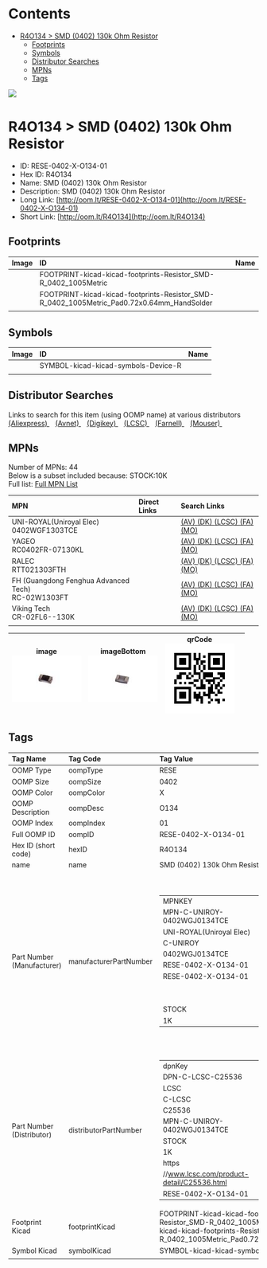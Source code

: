 



Contents
========

* [R4O134 > SMD (0402) 130k Ohm Resistor](#r4o134--smd-0402-130k-ohm-resistor)
	* [Footprints](#footprints)
	* [Symbols](#symbols)
	* [Distributor Searches](#distributor-searches)
	* [MPNs](#mpns)
	* [Tags](#tags)
  
![][im]
# R4O134 > SMD (0402) 130k Ohm Resistor

- ID: RESE-0402-X-O134-01
- Hex ID: R4O134
- Name: SMD (0402) 130k Ohm Resistor
- Description: SMD (0402) 130k Ohm Resistor
- Long Link: [http://oom.lt/RESE-0402-X-O134-01](http://oom.lt/RESE-0402-X-O134-01)
- Short Link: [http://oom.lt/R4O134](http://oom.lt/R4O134)

## Footprints
  

|Image|ID|Name|
| :--- | :--- | :--- |
||FOOTPRINT-kicad-kicad-footprints-Resistor_SMD-R_0402_1005Metric||
||FOOTPRINT-kicad-kicad-footprints-Resistor_SMD-R_0402_1005Metric_Pad0.72x0.64mm_HandSolder||
||||

## Symbols
  

|Image|ID|Name|
| :--- | :--- | :--- |
|![]()|SYMBOL-kicad-kicad-symbols-Device-R||
||||

## Distributor Searches
  
Links to search for this item (using OOMP name) at various distributors  
[(Aliexpress) ](https://www.aliexpress.com/wholesale?SearchText=1117SMD+0402+130k+Ohm+Resistor)&nbsp;&nbsp;&nbsp;[(Avnet) ](https://www.avnet.com/shop/us/search/SMD+0402+130k+Ohm+Resistor)&nbsp;&nbsp;&nbsp;[(Digikey) ](https://www.digikey.co.uk/en/products/result?s=SMD+0402+130k+Ohm+Resistor)&nbsp;&nbsp;&nbsp;[(LCSC) ](https://www.lcsc.com/search?q=SMD+0402+130k+Ohm+Resistor)&nbsp;&nbsp;&nbsp;[(Farnell) ](https://uk.farnell.com/search?st=SMD+0402+130k+Ohm+Resistor)&nbsp;&nbsp;&nbsp;[(Mouser) ](https://www.mouser.com/c/?q=SMD+0402+130k+Ohm+Resistor)&nbsp;&nbsp;&nbsp;
## MPNs
  
Number of MPNs: 44<br>Below is a subset included because: STOCK:10K <br>Full list: [Full MPN List](MPNLIST.md)  

|MPN|Direct Links|Search Links|
| :--- | :--- | :--- |
|UNI-ROYAL(Uniroyal Elec)<br>0402WGF1303TCE||[(AV) ](https://www.avnet.com/shop/us/search/0402WGF1303TCE)[(DK) ](https://www.digikey.co.uk/products/en?keywords=0402WGF1303TCE)[(LCSC) ](https://www.lcsc.com/search?q=0402WGF1303TCE)[(FA) ](https://uk.farnell.com/search?st=0402WGF1303TCE)[(MO) ](https://www.mouser.com/c/?q=0402WGF1303TCE)|
|YAGEO<br>RC0402FR-07130KL||[(AV) ](https://www.avnet.com/shop/us/search/RC0402FR-07130KL)[(DK) ](https://www.digikey.co.uk/products/en?keywords=RC0402FR-07130KL)[(LCSC) ](https://www.lcsc.com/search?q=RC0402FR-07130KL)[(FA) ](https://uk.farnell.com/search?st=RC0402FR-07130KL)[(MO) ](https://www.mouser.com/c/?q=RC0402FR-07130KL)|
|RALEC<br>RTT021303FTH||[(AV) ](https://www.avnet.com/shop/us/search/RTT021303FTH)[(DK) ](https://www.digikey.co.uk/products/en?keywords=RTT021303FTH)[(LCSC) ](https://www.lcsc.com/search?q=RTT021303FTH)[(FA) ](https://uk.farnell.com/search?st=RTT021303FTH)[(MO) ](https://www.mouser.com/c/?q=RTT021303FTH)|
|FH (Guangdong Fenghua Advanced Tech)<br>RC-02W1303FT||[(AV) ](https://www.avnet.com/shop/us/search/RC-02W1303FT)[(DK) ](https://www.digikey.co.uk/products/en?keywords=RC-02W1303FT)[(LCSC) ](https://www.lcsc.com/search?q=RC-02W1303FT)[(FA) ](https://uk.farnell.com/search?st=RC-02W1303FT)[(MO) ](https://www.mouser.com/c/?q=RC-02W1303FT)|
|Viking Tech<br>CR-02FL6--130K||[(AV) ](https://www.avnet.com/shop/us/search/CR-02FL6--130K)[(DK) ](https://www.digikey.co.uk/products/en?keywords=CR-02FL6--130K)[(LCSC) ](https://www.lcsc.com/search?q=CR-02FL6--130K)[(FA) ](https://uk.farnell.com/search?st=CR-02FL6--130K)[(MO) ](https://www.mouser.com/c/?q=CR-02FL6--130K)|
||||
  

|image<br>[![](https://raw.githubusercontent.com/oomlout/oomlout_OOMP_parts_V2/main/RESE/0402/X/O134/01/image_140.jpg)](https://github.com/oomlout/oomlout_OOMP_parts_V2/tree/main/RESE/0402/X/O134/01/image.jpg)|imageBottom<br>[![](https://raw.githubusercontent.com/oomlout/oomlout_OOMP_parts_V2/main/RESE/0402/X/O134/01/image_BOTTOM_140.jpg)](https://github.com/oomlout/oomlout_OOMP_parts_V2/tree/main/RESE/0402/X/O134/01/image_BOTTOM.jpg)|qrCode<br>[![](https://raw.githubusercontent.com/oomlout/oomlout_OOMP_parts_V2/main/RESE/0402/X/O134/01/qrCode_140.png)](https://github.com/oomlout/oomlout_OOMP_parts_V2/tree/main/RESE/0402/X/O134/01/qrCode.png)||
| :---: | :---: | :---: | :---: |

## Tags
  

|Tag Name|Tag Code|Tag Value|
| :--- | :--- | :--- |
|OOMP Type|oompType|RESE|
|OOMP Size|oompSize|0402|
|OOMP Color|oompColor|X|
|OOMP Description|oompDesc|O134|
|OOMP Index|oompIndex|01|
|Full OOMP ID|oompID|RESE-0402-X-O134-01|
|Hex ID (short code)|hexID|R4O134|
|name|name|SMD (0402) 130k Ohm Resistor|
|Part Number (Manufacturer)|manufacturerPartNumber|<table><tr><td>MPNKEY</td></tr><tr><td> MPN-C-UNIROY-0402WGJ0134TCE</td><td> MANUFACTURER</td></tr><tr><td> UNI-ROYAL(Uniroyal Elec)</td><td> MANUCODE</td></tr><tr><td> C-UNIROY</td><td> MPN</td></tr><tr><td> 0402WGJ0134TCE</td><td> OOMPIDPARTIAL</td></tr><tr><td> RESE-0402-X-O134-01</td><td> OOMPID</td></tr><tr><td> RESE-0402-X-O134-01</td><td> LINK</td></tr><tr><td> </td><td> DESCRIPTION</td></tr><tr><td> </td><td> TAGS</td></tr><tr><td> STOCK</td></tr><tr><td>1K</td></tr></table></td><td> <table><tr><td>MPNKEY</td></tr><tr><td> MPN-C-UNIROY-0402WGF1303TCE</td><td> MANUFACTURER</td></tr><tr><td> UNI-ROYAL(Uniroyal Elec)</td><td> MANUCODE</td></tr><tr><td> C-UNIROY</td><td> MPN</td></tr><tr><td> 0402WGF1303TCE</td><td> OOMPIDPARTIAL</td></tr><tr><td> RESE-0402-X-O134-01</td><td> OOMPID</td></tr><tr><td> RESE-0402-X-O134-01</td><td> LINK</td></tr><tr><td> </td><td> DESCRIPTION</td></tr><tr><td> </td><td> TAGS</td></tr><tr><td> STOCK</td></tr><tr><td>10K</td></tr></table></td><td> <table><tr><td>MPNKEY</td></tr><tr><td> MPN-C-YAGEO-RC0402FR-07130KL</td><td> MANUFACTURER</td></tr><tr><td> YAGEO</td><td> MANUCODE</td></tr><tr><td> C-YAGEO</td><td> MPN</td></tr><tr><td> RC0402FR-07130KL</td><td> OOMPIDPARTIAL</td></tr><tr><td> RESE-0402-X-O134-01</td><td> OOMPID</td></tr><tr><td> RESE-0402-X-O134-01</td><td> LINK</td></tr><tr><td> </td><td> DESCRIPTION</td></tr><tr><td> </td><td> TAGS</td></tr><tr><td> STOCK</td></tr><tr><td>10K</td></tr></table></td><td> <table><tr><td>MPNKEY</td></tr><tr><td> MPN-C-LIZELE-CR0402FF1303G</td><td> MANUFACTURER</td></tr><tr><td> LIZ Elec</td><td> MANUCODE</td></tr><tr><td> C-LIZELE</td><td> MPN</td></tr><tr><td> CR0402FF1303G</td><td> OOMPIDPARTIAL</td></tr><tr><td> RESE-0402-X-O134-01</td><td> OOMPID</td></tr><tr><td> RESE-0402-X-O134-01</td><td> LINK</td></tr><tr><td> </td><td> DESCRIPTION</td></tr><tr><td> </td><td> TAGS</td></tr><tr><td> </td></tr></table></td><td> <table><tr><td>MPNKEY</td></tr><tr><td> MPN-C-LIZELE-CR0402JF0134G</td><td> MANUFACTURER</td></tr><tr><td> LIZ Elec</td><td> MANUCODE</td></tr><tr><td> C-LIZELE</td><td> MPN</td></tr><tr><td> CR0402JF0134G</td><td> OOMPIDPARTIAL</td></tr><tr><td> RESE-0402-X-O134-01</td><td> OOMPID</td></tr><tr><td> RESE-0402-X-O134-01</td><td> LINK</td></tr><tr><td> </td><td> DESCRIPTION</td></tr><tr><td> </td><td> TAGS</td></tr><tr><td> </td></tr></table></td><td> <table><tr><td>MPNKEY</td></tr><tr><td> MPN-C-RALEC-RTT021303FTH</td><td> MANUFACTURER</td></tr><tr><td> RALEC</td><td> MANUCODE</td></tr><tr><td> C-RALEC</td><td> MPN</td></tr><tr><td> RTT021303FTH</td><td> OOMPIDPARTIAL</td></tr><tr><td> RESE-0402-X-O134-01</td><td> OOMPID</td></tr><tr><td> RESE-0402-X-O134-01</td><td> LINK</td></tr><tr><td> </td><td> DESCRIPTION</td></tr><tr><td> </td><td> TAGS</td></tr><tr><td> STOCK</td></tr><tr><td>10K</td></tr></table></td><td> <table><tr><td>MPNKEY</td></tr><tr><td> MPN-C-RALEC-RTT02134JTH</td><td> MANUFACTURER</td></tr><tr><td> RALEC</td><td> MANUCODE</td></tr><tr><td> C-RALEC</td><td> MPN</td></tr><tr><td> RTT02134JTH</td><td> OOMPIDPARTIAL</td></tr><tr><td> RESE-0402-X-O134-01</td><td> OOMPID</td></tr><tr><td> RESE-0402-X-O134-01</td><td> LINK</td></tr><tr><td> </td><td> DESCRIPTION</td></tr><tr><td> </td><td> TAGS</td></tr><tr><td> </td></tr></table></td><td> <table><tr><td>MPNKEY</td></tr><tr><td> MPN-C-KOASPE-RK73B1ETTP134J</td><td> MANUFACTURER</td></tr><tr><td> KOA Speer Elec</td><td> MANUCODE</td></tr><tr><td> C-KOASPE</td><td> MPN</td></tr><tr><td> RK73B1ETTP134J</td><td> OOMPIDPARTIAL</td></tr><tr><td> RESE-0402-X-O134-01</td><td> OOMPID</td></tr><tr><td> RESE-0402-X-O134-01</td><td> LINK</td></tr><tr><td> </td><td> DESCRIPTION</td></tr><tr><td> </td><td> TAGS</td></tr><tr><td> </td></tr></table></td><td> <table><tr><td>MPNKEY</td></tr><tr><td> MPN-C-YAGEO-RC0402JR-07130KL</td><td> MANUFACTURER</td></tr><tr><td> YAGEO</td><td> MANUCODE</td></tr><tr><td> C-YAGEO</td><td> MPN</td></tr><tr><td> RC0402JR-07130KL</td><td> OOMPIDPARTIAL</td></tr><tr><td> RESE-0402-X-O134-01</td><td> OOMPID</td></tr><tr><td> RESE-0402-X-O134-01</td><td> LINK</td></tr><tr><td> </td><td> DESCRIPTION</td></tr><tr><td> </td><td> TAGS</td></tr><tr><td> </td></tr></table></td><td> <table><tr><td>MPNKEY</td></tr><tr><td> MPN-C-KOASPE-RK73H1ETTP1303F</td><td> MANUFACTURER</td></tr><tr><td> KOA Speer Elec</td><td> MANUCODE</td></tr><tr><td> C-KOASPE</td><td> MPN</td></tr><tr><td> RK73H1ETTP1303F</td><td> OOMPIDPARTIAL</td></tr><tr><td> RESE-0402-X-O134-01</td><td> OOMPID</td></tr><tr><td> RESE-0402-X-O134-01</td><td> LINK</td></tr><tr><td> </td><td> DESCRIPTION</td></tr><tr><td> </td><td> TAGS</td></tr><tr><td> </td></tr></table></td><td> <table><tr><td>MPNKEY</td></tr><tr><td> MPN-C-WALSIN-WR04X1303FTL</td><td> MANUFACTURER</td></tr><tr><td> Walsin Tech Corp</td><td> MANUCODE</td></tr><tr><td> C-WALSIN</td><td> MPN</td></tr><tr><td> WR04X1303FTL</td><td> OOMPIDPARTIAL</td></tr><tr><td> RESE-0402-X-O134-01</td><td> OOMPID</td></tr><tr><td> RESE-0402-X-O134-01</td><td> LINK</td></tr><tr><td> </td><td> DESCRIPTION</td></tr><tr><td> </td><td> TAGS</td></tr><tr><td> </td></tr></table></td><td> <table><tr><td>MPNKEY</td></tr><tr><td> MPN-C-WALSIN-WR04X134JTL</td><td> MANUFACTURER</td></tr><tr><td> Walsin Tech Corp</td><td> MANUCODE</td></tr><tr><td> C-WALSIN</td><td> MPN</td></tr><tr><td> WR04X134JTL</td><td> OOMPIDPARTIAL</td></tr><tr><td> RESE-0402-X-O134-01</td><td> OOMPID</td></tr><tr><td> RESE-0402-X-O134-01</td><td> LINK</td></tr><tr><td> </td><td> DESCRIPTION</td></tr><tr><td> </td><td> TAGS</td></tr><tr><td> STOCK</td></tr><tr><td>1K</td></tr></table></td><td> <table><tr><td>MPNKEY</td></tr><tr><td> MPN-C-HKRHON-RCT02130KJLF</td><td> MANUFACTURER</td></tr><tr><td> HKR(Hong Kong Resistors)</td><td> MANUCODE</td></tr><tr><td> C-HKRHON</td><td> MPN</td></tr><tr><td> RCT02130KJLF</td><td> OOMPIDPARTIAL</td></tr><tr><td> RESE-0402-X-O134-01</td><td> OOMPID</td></tr><tr><td> RESE-0402-X-O134-01</td><td> LINK</td></tr><tr><td> </td><td> DESCRIPTION</td></tr><tr><td> </td><td> TAGS</td></tr><tr><td> </td></tr></table></td><td> <table><tr><td>MPNKEY</td></tr><tr><td> MPN-C-TAITEC-RM04FTN1303</td><td> MANUFACTURER</td></tr><tr><td> TA-I Tech</td><td> MANUCODE</td></tr><tr><td> C-TAITEC</td><td> MPN</td></tr><tr><td> RM04FTN1303</td><td> OOMPIDPARTIAL</td></tr><tr><td> RESE-0402-X-O134-01</td><td> OOMPID</td></tr><tr><td> RESE-0402-X-O134-01</td><td> LINK</td></tr><tr><td> </td><td> DESCRIPTION</td></tr><tr><td> </td><td> TAGS</td></tr><tr><td> </td></tr></table></td><td> <table><tr><td>MPNKEY</td></tr><tr><td> MPN-C-BOURNS-CR0402-JW-134GLF</td><td> MANUFACTURER</td></tr><tr><td> BOURNS</td><td> MANUCODE</td></tr><tr><td> C-BOURNS</td><td> MPN</td></tr><tr><td> CR0402-JW-134GLF</td><td> OOMPIDPARTIAL</td></tr><tr><td> RESE-0402-X-O134-01</td><td> OOMPID</td></tr><tr><td> RESE-0402-X-O134-01</td><td> LINK</td></tr><tr><td> </td><td> DESCRIPTION</td></tr><tr><td> </td><td> TAGS</td></tr><tr><td> </td></tr></table></td><td> <table><tr><td>MPNKEY</td></tr><tr><td> MPN-C-YAGEO-AC0402DR-07130KL</td><td> MANUFACTURER</td></tr><tr><td> YAGEO</td><td> MANUCODE</td></tr><tr><td> C-YAGEO</td><td> MPN</td></tr><tr><td> AC0402DR-07130KL</td><td> OOMPIDPARTIAL</td></tr><tr><td> RESE-0402-X-O134-01</td><td> OOMPID</td></tr><tr><td> RESE-0402-X-O134-01</td><td> LINK</td></tr><tr><td> </td><td> DESCRIPTION</td></tr><tr><td> </td><td> TAGS</td></tr><tr><td> </td></tr></table></td><td> <table><tr><td>MPNKEY</td></tr><tr><td> MPN-C-YAGEO-AC0402FR-07130KL</td><td> MANUFACTURER</td></tr><tr><td> YAGEO</td><td> MANUCODE</td></tr><tr><td> C-YAGEO</td><td> MPN</td></tr><tr><td> AC0402FR-07130KL</td><td> OOMPIDPARTIAL</td></tr><tr><td> RESE-0402-X-O134-01</td><td> OOMPID</td></tr><tr><td> RESE-0402-X-O134-01</td><td> LINK</td></tr><tr><td> </td><td> DESCRIPTION</td></tr><tr><td> </td><td> TAGS</td></tr><tr><td> </td></tr></table></td><td> <table><tr><td>MPNKEY</td></tr><tr><td> MPN-C-YAGEO-AC0402JR-07130KL</td><td> MANUFACTURER</td></tr><tr><td> YAGEO</td><td> MANUCODE</td></tr><tr><td> C-YAGEO</td><td> MPN</td></tr><tr><td> AC0402JR-07130KL</td><td> OOMPIDPARTIAL</td></tr><tr><td> RESE-0402-X-O134-01</td><td> OOMPID</td></tr><tr><td> RESE-0402-X-O134-01</td><td> LINK</td></tr><tr><td> </td><td> DESCRIPTION</td></tr><tr><td> </td><td> TAGS</td></tr><tr><td> </td></tr></table></td><td> <table><tr><td>MPNKEY</td></tr><tr><td> MPN-C-FHGUAN-RC-02W134JT</td><td> MANUFACTURER</td></tr><tr><td> FH (Guangdong Fenghua Advanced Tech)</td><td> MANUCODE</td></tr><tr><td> C-FHGUAN</td><td> MPN</td></tr><tr><td> RC-02W134JT</td><td> OOMPIDPARTIAL</td></tr><tr><td> RESE-0402-X-O134-01</td><td> OOMPID</td></tr><tr><td> RESE-0402-X-O134-01</td><td> LINK</td></tr><tr><td> </td><td> DESCRIPTION</td></tr><tr><td> </td><td> TAGS</td></tr><tr><td> STOCK</td></tr><tr><td>1K</td></tr></table></td><td> <table><tr><td>MPNKEY</td></tr><tr><td> MPN-C-FHGUAN-RC-02W1303FT</td><td> MANUFACTURER</td></tr><tr><td> FH (Guangdong Fenghua Advanced Tech)</td><td> MANUCODE</td></tr><tr><td> C-FHGUAN</td><td> MPN</td></tr><tr><td> RC-02W1303FT</td><td> OOMPIDPARTIAL</td></tr><tr><td> RESE-0402-X-O134-01</td><td> OOMPID</td></tr><tr><td> RESE-0402-X-O134-01</td><td> LINK</td></tr><tr><td> </td><td> DESCRIPTION</td></tr><tr><td> </td><td> TAGS</td></tr><tr><td> STOCK</td></tr><tr><td>10K</td></tr></table></td><td> <table><tr><td>MPNKEY</td></tr><tr><td> MPN-C-KAMAYA-RMC10-134JTH</td><td> MANUFACTURER</td></tr><tr><td> KAMAYA</td><td> MANUCODE</td></tr><tr><td> C-KAMAYA</td><td> MPN</td></tr><tr><td> RMC10-134JTH</td><td> OOMPIDPARTIAL</td></tr><tr><td> RESE-0402-X-O134-01</td><td> OOMPID</td></tr><tr><td> RESE-0402-X-O134-01</td><td> LINK</td></tr><tr><td> </td><td> DESCRIPTION</td></tr><tr><td> </td><td> TAGS</td></tr><tr><td> STOCK</td></tr><tr><td>1K</td></tr></table></td><td> <table><tr><td>MPNKEY</td></tr><tr><td> MPN-C-TYOHM-RMC0402130K1%N</td><td> MANUFACTURER</td></tr><tr><td> TyoHM</td><td> MANUCODE</td></tr><tr><td> C-TYOHM</td><td> MPN</td></tr><tr><td> RMC0402130K1%N</td><td> OOMPIDPARTIAL</td></tr><tr><td> RESE-0402-X-O134-01</td><td> OOMPID</td></tr><tr><td> RESE-0402-X-O134-01</td><td> LINK</td></tr><tr><td> </td><td> DESCRIPTION</td></tr><tr><td> </td><td> TAGS</td></tr><tr><td> STOCK</td></tr><tr><td>1K</td></tr></table></td><td> <table><tr><td>MPNKEY</td></tr><tr><td> MPN-C-RESIST-AECR0402F130KK9</td><td> MANUFACTURER</td></tr><tr><td> Resistor.Today</td><td> MANUCODE</td></tr><tr><td> C-RESIST</td><td> MPN</td></tr><tr><td> AECR0402F130KK9</td><td> OOMPIDPARTIAL</td></tr><tr><td> RESE-0402-X-O134-01</td><td> OOMPID</td></tr><tr><td> RESE-0402-X-O134-01</td><td> LINK</td></tr><tr><td> </td><td> DESCRIPTION</td></tr><tr><td> </td><td> TAGS</td></tr><tr><td> </td></tr></table></td><td> <table><tr><td>MPNKEY</td></tr><tr><td> MPN-C-RESIST-HPCR0402F130KK9</td><td> MANUFACTURER</td></tr><tr><td> Resistor.Today</td><td> MANUCODE</td></tr><tr><td> C-RESIST</td><td> MPN</td></tr><tr><td> HPCR0402F130KK9</td><td> OOMPIDPARTIAL</td></tr><tr><td> RESE-0402-X-O134-01</td><td> OOMPID</td></tr><tr><td> RESE-0402-X-O134-01</td><td> LINK</td></tr><tr><td> </td><td> DESCRIPTION</td></tr><tr><td> </td><td> TAGS</td></tr><tr><td> STOCK</td></tr><tr><td>1K</td></tr></table></td><td> <table><tr><td>MPNKEY</td></tr><tr><td> MPN-C-VIKING-CR-02FL6--130K</td><td> MANUFACTURER</td></tr><tr><td> Viking Tech</td><td> MANUCODE</td></tr><tr><td> C-VIKING</td><td> MPN</td></tr><tr><td> CR-02FL6--130K</td><td> OOMPIDPARTIAL</td></tr><tr><td> RESE-0402-X-O134-01</td><td> OOMPID</td></tr><tr><td> RESE-0402-X-O134-01</td><td> LINK</td></tr><tr><td> </td><td> DESCRIPTION</td></tr><tr><td> </td><td> TAGS</td></tr><tr><td> STOCK</td></tr><tr><td>10K</td></tr></table></td><td> <table><tr><td>MPNKEY</td></tr><tr><td> MPN-C-PANASO-ERJ2GEJ134X</td><td> MANUFACTURER</td></tr><tr><td> PANASONIC</td><td> MANUCODE</td></tr><tr><td> C-PANASO</td><td> MPN</td></tr><tr><td> ERJ2GEJ134X</td><td> OOMPIDPARTIAL</td></tr><tr><td> RESE-0402-X-O134-01</td><td> OOMPID</td></tr><tr><td> RESE-0402-X-O134-01</td><td> LINK</td></tr><tr><td> </td><td> DESCRIPTION</td></tr><tr><td> </td><td> TAGS</td></tr><tr><td> </td></tr></table></td><td> <table><tr><td>MPNKEY</td></tr><tr><td> MPN-C-PANASO-ERJ2RKF1303X</td><td> MANUFACTURER</td></tr><tr><td> PANASONIC</td><td> MANUCODE</td></tr><tr><td> C-PANASO</td><td> MPN</td></tr><tr><td> ERJ2RKF1303X</td><td> OOMPIDPARTIAL</td></tr><tr><td> RESE-0402-X-O134-01</td><td> OOMPID</td></tr><tr><td> RESE-0402-X-O134-01</td><td> LINK</td></tr><tr><td> </td><td> DESCRIPTION</td></tr><tr><td> </td><td> TAGS</td></tr><tr><td> </td></tr></table></td><td> <table><tr><td>MPNKEY</td></tr><tr><td> MPN-C-UNIROY-0402WGD1303TCE</td><td> MANUFACTURER</td></tr><tr><td> UNI-ROYAL(Uniroyal Elec)</td><td> MANUCODE</td></tr><tr><td> C-UNIROY</td><td> MPN</td></tr><tr><td> 0402WGD1303TCE</td><td> OOMPIDPARTIAL</td></tr><tr><td> RESE-0402-X-O134-01</td><td> OOMPID</td></tr><tr><td> RESE-0402-X-O134-01</td><td> LINK</td></tr><tr><td> </td><td> DESCRIPTION</td></tr><tr><td> </td><td> TAGS</td></tr><tr><td> </td></tr></table></td><td> <table><tr><td>MPNKEY</td></tr><tr><td> MPN-C-VISHAY-CRCW0402130KFKED</td><td> MANUFACTURER</td></tr><tr><td> Vishay Intertech</td><td> MANUCODE</td></tr><tr><td> C-VISHAY</td><td> MPN</td></tr><tr><td> CRCW0402130KFKED</td><td> OOMPIDPARTIAL</td></tr><tr><td> RESE-0402-X-O134-01</td><td> OOMPID</td></tr><tr><td> RESE-0402-X-O134-01</td><td> LINK</td></tr><tr><td> </td><td> DESCRIPTION</td></tr><tr><td> </td><td> TAGS</td></tr><tr><td> </td></tr></table></td><td> <table><tr><td>MPNKEY</td></tr><tr><td> MPN-C-VISHAY-CRCW0402130KJNED</td><td> MANUFACTURER</td></tr><tr><td> Vishay Intertech</td><td> MANUCODE</td></tr><tr><td> C-VISHAY</td><td> MPN</td></tr><tr><td> CRCW0402130KJNED</td><td> OOMPIDPARTIAL</td></tr><tr><td> RESE-0402-X-O134-01</td><td> OOMPID</td></tr><tr><td> RESE-0402-X-O134-01</td><td> LINK</td></tr><tr><td> </td><td> DESCRIPTION</td></tr><tr><td> </td><td> TAGS</td></tr><tr><td> </td></tr></table></td><td> <table><tr><td>MPNKEY</td></tr><tr><td> MPN-C-UNIROY-TC0225B1303TCE</td><td> MANUFACTURER</td></tr><tr><td> UNI-ROYAL(Uniroyal Elec)</td><td> MANUCODE</td></tr><tr><td> C-UNIROY</td><td> MPN</td></tr><tr><td> TC0225B1303TCE</td><td> OOMPIDPARTIAL</td></tr><tr><td> RESE-0402-X-O134-01</td><td> OOMPID</td></tr><tr><td> RESE-0402-X-O134-01</td><td> LINK</td></tr><tr><td> </td><td> DESCRIPTION</td></tr><tr><td> </td><td> TAGS</td></tr><tr><td> STOCK</td></tr><tr><td>1K</td></tr></table></td><td> <table><tr><td>MPNKEY</td></tr><tr><td> MPN-C-PANASO-ERJPA2J134X</td><td> MANUFACTURER</td></tr><tr><td> PANASONIC</td><td> MANUCODE</td></tr><tr><td> C-PANASO</td><td> MPN</td></tr><tr><td> ERJPA2J134X</td><td> OOMPIDPARTIAL</td></tr><tr><td> RESE-0402-X-O134-01</td><td> OOMPID</td></tr><tr><td> RESE-0402-X-O134-01</td><td> LINK</td></tr><tr><td> </td><td> DESCRIPTION</td></tr><tr><td> </td><td> TAGS</td></tr><tr><td> </td></tr></table></td><td> <table><tr><td>MPNKEY</td></tr><tr><td> MPN-C-PANASO-ERJPA2F1303X</td><td> MANUFACTURER</td></tr><tr><td> PANASONIC</td><td> MANUCODE</td></tr><tr><td> C-PANASO</td><td> MPN</td></tr><tr><td> ERJPA2F1303X</td><td> OOMPIDPARTIAL</td></tr><tr><td> RESE-0402-X-O134-01</td><td> OOMPID</td></tr><tr><td> RESE-0402-X-O134-01</td><td> LINK</td></tr><tr><td> </td><td> DESCRIPTION</td></tr><tr><td> </td><td> TAGS</td></tr><tr><td> </td></tr></table></td><td> <table><tr><td>MPNKEY</td></tr><tr><td> MPN-C-EVEROH-CR0402F130KQ10Z</td><td> MANUFACTURER</td></tr><tr><td> Ever Ohms Tech</td><td> MANUCODE</td></tr><tr><td> C-EVEROH</td><td> MPN</td></tr><tr><td> CR0402F130KQ10Z</td><td> OOMPIDPARTIAL</td></tr><tr><td> RESE-0402-X-O134-01</td><td> OOMPID</td></tr><tr><td> RESE-0402-X-O134-01</td><td> LINK</td></tr><tr><td> </td><td> DESCRIPTION</td></tr><tr><td> </td><td> TAGS</td></tr><tr><td> </td></tr></table></td><td> <table><tr><td>MPNKEY</td></tr><tr><td> MPN-C-UNIROY-CQ02WGF1303TCE</td><td> MANUFACTURER</td></tr><tr><td> UNI-ROYAL(Uniroyal Elec)</td><td> MANUCODE</td></tr><tr><td> C-UNIROY</td><td> MPN</td></tr><tr><td> CQ02WGF1303TCE</td><td> OOMPIDPARTIAL</td></tr><tr><td> RESE-0402-X-O134-01</td><td> OOMPID</td></tr><tr><td> RESE-0402-X-O134-01</td><td> LINK</td></tr><tr><td> </td><td> DESCRIPTION</td></tr><tr><td> </td><td> TAGS</td></tr><tr><td> </td></tr></table></td><td> <table><tr><td>MPNKEY</td></tr><tr><td> MPN-C-TECONN-CPF0402B130KE1</td><td> MANUFACTURER</td></tr><tr><td> TE Connectivity</td><td> MANUCODE</td></tr><tr><td> C-TECONN</td><td> MPN</td></tr><tr><td> CPF0402B130KE1</td><td> OOMPIDPARTIAL</td></tr><tr><td> RESE-0402-X-O134-01</td><td> OOMPID</td></tr><tr><td> RESE-0402-X-O134-01</td><td> LINK</td></tr><tr><td> </td><td> DESCRIPTION</td></tr><tr><td> </td><td> TAGS</td></tr><tr><td> </td></tr></table></td><td> <table><tr><td>MPNKEY</td></tr><tr><td> MPN-C-TECONN-CPF0402B130KE</td><td> MANUFACTURER</td></tr><tr><td> TE Connectivity</td><td> MANUCODE</td></tr><tr><td> C-TECONN</td><td> MPN</td></tr><tr><td> CPF0402B130KE</td><td> OOMPIDPARTIAL</td></tr><tr><td> RESE-0402-X-O134-01</td><td> OOMPID</td></tr><tr><td> RESE-0402-X-O134-01</td><td> LINK</td></tr><tr><td> </td><td> DESCRIPTION</td></tr><tr><td> </td><td> TAGS</td></tr><tr><td> </td></tr></table></td><td> <table><tr><td>MPNKEY</td></tr><tr><td> MPN-C-TECONN-RP73PF1E130KBTD</td><td> MANUFACTURER</td></tr><tr><td> TE Connectivity</td><td> MANUCODE</td></tr><tr><td> C-TECONN</td><td> MPN</td></tr><tr><td> RP73PF1E130KBTD</td><td> OOMPIDPARTIAL</td></tr><tr><td> RESE-0402-X-O134-01</td><td> OOMPID</td></tr><tr><td> RESE-0402-X-O134-01</td><td> LINK</td></tr><tr><td> </td><td> DESCRIPTION</td></tr><tr><td> </td><td> TAGS</td></tr><tr><td> </td></tr></table></td><td> <table><tr><td>MPNKEY</td></tr><tr><td> MPN-C-BOURNS-CR0402-FX-1303GLF</td><td> MANUFACTURER</td></tr><tr><td> BOURNS</td><td> MANUCODE</td></tr><tr><td> C-BOURNS</td><td> MPN</td></tr><tr><td> CR0402-FX-1303GLF</td><td> OOMPIDPARTIAL</td></tr><tr><td> RESE-0402-X-O134-01</td><td> OOMPID</td></tr><tr><td> RESE-0402-X-O134-01</td><td> LINK</td></tr><tr><td> </td><td> DESCRIPTION</td></tr><tr><td> </td><td> TAGS</td></tr><tr><td> </td></tr></table></td><td> <table><tr><td>MPNKEY</td></tr><tr><td> MPN-C-YAGEO-AA0402JR-07130KL</td><td> MANUFACTURER</td></tr><tr><td> YAGEO</td><td> MANUCODE</td></tr><tr><td> C-YAGEO</td><td> MPN</td></tr><tr><td> AA0402JR-07130KL</td><td> OOMPIDPARTIAL</td></tr><tr><td> RESE-0402-X-O134-01</td><td> OOMPID</td></tr><tr><td> RESE-0402-X-O134-01</td><td> LINK</td></tr><tr><td> </td><td> DESCRIPTION</td></tr><tr><td> </td><td> TAGS</td></tr><tr><td> </td></tr></table></td><td> <table><tr><td>MPNKEY</td></tr><tr><td> MPN-C-YAGEO-AA0402FR-07130KL</td><td> MANUFACTURER</td></tr><tr><td> YAGEO</td><td> MANUCODE</td></tr><tr><td> C-YAGEO</td><td> MPN</td></tr><tr><td> AA0402FR-07130KL</td><td> OOMPIDPARTIAL</td></tr><tr><td> RESE-0402-X-O134-01</td><td> OOMPID</td></tr><tr><td> RESE-0402-X-O134-01</td><td> LINK</td></tr><tr><td> </td><td> DESCRIPTION</td></tr><tr><td> </td><td> TAGS</td></tr><tr><td> </td></tr></table></td><td> <table><tr><td>MPNKEY</td></tr><tr><td> MPN-C-YAGEO-AF0402FR-07130KL</td><td> MANUFACTURER</td></tr><tr><td> YAGEO</td><td> MANUCODE</td></tr><tr><td> C-YAGEO</td><td> MPN</td></tr><tr><td> AF0402FR-07130KL</td><td> OOMPIDPARTIAL</td></tr><tr><td> RESE-0402-X-O134-01</td><td> OOMPID</td></tr><tr><td> RESE-0402-X-O134-01</td><td> LINK</td></tr><tr><td> </td><td> DESCRIPTION</td></tr><tr><td> </td><td> TAGS</td></tr><tr><td> </td></tr></table></td><td> <table><tr><td>MPNKEY</td></tr><tr><td> MPN-C-ROHMSE-SFR01MZPF1303</td><td> MANUFACTURER</td></tr><tr><td> ROHM Semicon</td><td> MANUCODE</td></tr><tr><td> C-ROHMSE</td><td> MPN</td></tr><tr><td> SFR01MZPF1303</td><td> OOMPIDPARTIAL</td></tr><tr><td> RESE-0402-X-O134-01</td><td> OOMPID</td></tr><tr><td> RESE-0402-X-O134-01</td><td> LINK</td></tr><tr><td> </td><td> DESCRIPTION</td></tr><tr><td> </td><td> TAGS</td></tr><tr><td> </td></tr></table></td><td> <table><tr><td>MPNKEY</td></tr><tr><td> MPN-C-TECONN-CRG0402F130K</td><td> MANUFACTURER</td></tr><tr><td> TE Connectivity</td><td> MANUCODE</td></tr><tr><td> C-TECONN</td><td> MPN</td></tr><tr><td> CRG0402F130K</td><td> OOMPIDPARTIAL</td></tr><tr><td> RESE-0402-X-O134-01</td><td> OOMPID</td></tr><tr><td> RESE-0402-X-O134-01</td><td> LINK</td></tr><tr><td> </td><td> DESCRIPTION</td></tr><tr><td> </td><td> TAGS</td></tr><tr><td> </td></tr></table>|
|Part Number (Distributor)|distributorPartNumber|<table><tr><td>dpnKey</td></tr><tr><td> DPN-C-LCSC-C25536</td><td> DISTRIBUTOR</td></tr><tr><td> LCSC</td><td> DISTRCODE</td></tr><tr><td> C-LCSC</td><td> DPN</td></tr><tr><td> C25536</td><td> MPN</td></tr><tr><td> MPN-C-UNIROY-0402WGJ0134TCE</td><td> TAGS</td></tr><tr><td> STOCK</td></tr><tr><td>1K</td><td> LINK</td></tr><tr><td> https</td></tr><tr><td>//www.lcsc.com/product-detail/C25536.html</td><td> OOMPID</td></tr><tr><td> RESE-0402-X-O134-01</td></tr></table></td><td> <table><tr><td>dpnKey</td></tr><tr><td> DPN-C-LCSC-C52929</td><td> DISTRIBUTOR</td></tr><tr><td> LCSC</td><td> DISTRCODE</td></tr><tr><td> C-LCSC</td><td> DPN</td></tr><tr><td> C52929</td><td> MPN</td></tr><tr><td> MPN-C-UNIROY-0402WGF1303TCE</td><td> TAGS</td></tr><tr><td> STOCK</td></tr><tr><td>10K</td><td> LINK</td></tr><tr><td> https</td></tr><tr><td>//www.lcsc.com/product-detail/C52929.html</td><td> OOMPID</td></tr><tr><td> RESE-0402-X-O134-01</td></tr></table></td><td> <table><tr><td>dpnKey</td></tr><tr><td> DPN-C-LCSC-C93946</td><td> DISTRIBUTOR</td></tr><tr><td> LCSC</td><td> DISTRCODE</td></tr><tr><td> C-LCSC</td><td> DPN</td></tr><tr><td> C93946</td><td> MPN</td></tr><tr><td> MPN-C-YAGEO-RC0402FR-07130KL</td><td> TAGS</td></tr><tr><td> STOCK</td></tr><tr><td>10K</td><td> LINK</td></tr><tr><td> https</td></tr><tr><td>//www.lcsc.com/product-detail/C93946.html</td><td> OOMPID</td></tr><tr><td> RESE-0402-X-O134-01</td></tr></table></td><td> <table><tr><td>dpnKey</td></tr><tr><td> DPN-C-LCSC-C100236</td><td> DISTRIBUTOR</td></tr><tr><td> LCSC</td><td> DISTRCODE</td></tr><tr><td> C-LCSC</td><td> DPN</td></tr><tr><td> C100236</td><td> MPN</td></tr><tr><td> MPN-C-LIZELE-CR0402FF1303G</td><td> TAGS</td></tr><tr><td> </td><td> LINK</td></tr><tr><td> https</td></tr><tr><td>//www.lcsc.com/product-detail/C100236.html</td><td> OOMPID</td></tr><tr><td> RESE-0402-X-O134-01</td></tr></table></td><td> <table><tr><td>dpnKey</td></tr><tr><td> DPN-C-LCSC-C100587</td><td> DISTRIBUTOR</td></tr><tr><td> LCSC</td><td> DISTRCODE</td></tr><tr><td> C-LCSC</td><td> DPN</td></tr><tr><td> C100587</td><td> MPN</td></tr><tr><td> MPN-C-LIZELE-CR0402JF0134G</td><td> TAGS</td></tr><tr><td> </td><td> LINK</td></tr><tr><td> https</td></tr><tr><td>//www.lcsc.com/product-detail/C100587.html</td><td> OOMPID</td></tr><tr><td> RESE-0402-X-O134-01</td></tr></table></td><td> <table><tr><td>dpnKey</td></tr><tr><td> DPN-C-LCSC-C102797</td><td> DISTRIBUTOR</td></tr><tr><td> LCSC</td><td> DISTRCODE</td></tr><tr><td> C-LCSC</td><td> DPN</td></tr><tr><td> C102797</td><td> MPN</td></tr><tr><td> MPN-C-RALEC-RTT021303FTH</td><td> TAGS</td></tr><tr><td> STOCK</td></tr><tr><td>10K</td><td> LINK</td></tr><tr><td> https</td></tr><tr><td>//www.lcsc.com/product-detail/C102797.html</td><td> OOMPID</td></tr><tr><td> RESE-0402-X-O134-01</td></tr></table></td><td> <table><tr><td>dpnKey</td></tr><tr><td> DPN-C-LCSC-C102802</td><td> DISTRIBUTOR</td></tr><tr><td> LCSC</td><td> DISTRCODE</td></tr><tr><td> C-LCSC</td><td> DPN</td></tr><tr><td> C102802</td><td> MPN</td></tr><tr><td> MPN-C-RALEC-RTT02134JTH</td><td> TAGS</td></tr><tr><td> </td><td> LINK</td></tr><tr><td> https</td></tr><tr><td>//www.lcsc.com/product-detail/C102802.html</td><td> OOMPID</td></tr><tr><td> RESE-0402-X-O134-01</td></tr></table></td><td> <table><tr><td>dpnKey</td></tr><tr><td> DPN-C-LCSC-C131510</td><td> DISTRIBUTOR</td></tr><tr><td> LCSC</td><td> DISTRCODE</td></tr><tr><td> C-LCSC</td><td> DPN</td></tr><tr><td> C131510</td><td> MPN</td></tr><tr><td> MPN-C-KOASPE-RK73B1ETTP134J</td><td> TAGS</td></tr><tr><td> </td><td> LINK</td></tr><tr><td> https</td></tr><tr><td>//www.lcsc.com/product-detail/C131510.html</td><td> OOMPID</td></tr><tr><td> RESE-0402-X-O134-01</td></tr></table></td><td> <table><tr><td>dpnKey</td></tr><tr><td> DPN-C-LCSC-C137920</td><td> DISTRIBUTOR</td></tr><tr><td> LCSC</td><td> DISTRCODE</td></tr><tr><td> C-LCSC</td><td> DPN</td></tr><tr><td> C137920</td><td> MPN</td></tr><tr><td> MPN-C-YAGEO-RC0402JR-07130KL</td><td> TAGS</td></tr><tr><td> </td><td> LINK</td></tr><tr><td> https</td></tr><tr><td>//www.lcsc.com/product-detail/C137920.html</td><td> OOMPID</td></tr><tr><td> RESE-0402-X-O134-01</td></tr></table></td><td> <table><tr><td>dpnKey</td></tr><tr><td> DPN-C-LCSC-C159949</td><td> DISTRIBUTOR</td></tr><tr><td> LCSC</td><td> DISTRCODE</td></tr><tr><td> C-LCSC</td><td> DPN</td></tr><tr><td> C159949</td><td> MPN</td></tr><tr><td> MPN-C-KOASPE-RK73H1ETTP1303F</td><td> TAGS</td></tr><tr><td> </td><td> LINK</td></tr><tr><td> https</td></tr><tr><td>//www.lcsc.com/product-detail/C159949.html</td><td> OOMPID</td></tr><tr><td> RESE-0402-X-O134-01</td></tr></table></td><td> <table><tr><td>dpnKey</td></tr><tr><td> DPN-C-LCSC-C168202</td><td> DISTRIBUTOR</td></tr><tr><td> LCSC</td><td> DISTRCODE</td></tr><tr><td> C-LCSC</td><td> DPN</td></tr><tr><td> C168202</td><td> MPN</td></tr><tr><td> MPN-C-WALSIN-WR04X1303FTL</td><td> TAGS</td></tr><tr><td> </td><td> LINK</td></tr><tr><td> https</td></tr><tr><td>//www.lcsc.com/product-detail/C168202.html</td><td> OOMPID</td></tr><tr><td> RESE-0402-X-O134-01</td></tr></table></td><td> <table><tr><td>dpnKey</td></tr><tr><td> DPN-C-LCSC-C172156</td><td> DISTRIBUTOR</td></tr><tr><td> LCSC</td><td> DISTRCODE</td></tr><tr><td> C-LCSC</td><td> DPN</td></tr><tr><td> C172156</td><td> MPN</td></tr><tr><td> MPN-C-WALSIN-WR04X134JTL</td><td> TAGS</td></tr><tr><td> STOCK</td></tr><tr><td>1K</td><td> LINK</td></tr><tr><td> https</td></tr><tr><td>//www.lcsc.com/product-detail/C172156.html</td><td> OOMPID</td></tr><tr><td> RESE-0402-X-O134-01</td></tr></table></td><td> <table><tr><td>dpnKey</td></tr><tr><td> DPN-C-LCSC-C174188</td><td> DISTRIBUTOR</td></tr><tr><td> LCSC</td><td> DISTRCODE</td></tr><tr><td> C-LCSC</td><td> DPN</td></tr><tr><td> C174188</td><td> MPN</td></tr><tr><td> MPN-C-HKRHON-RCT02130KJLF</td><td> TAGS</td></tr><tr><td> </td><td> LINK</td></tr><tr><td> https</td></tr><tr><td>//www.lcsc.com/product-detail/C174188.html</td><td> OOMPID</td></tr><tr><td> RESE-0402-X-O134-01</td></tr></table></td><td> <table><tr><td>dpnKey</td></tr><tr><td> DPN-C-LCSC-C187979</td><td> DISTRIBUTOR</td></tr><tr><td> LCSC</td><td> DISTRCODE</td></tr><tr><td> C-LCSC</td><td> DPN</td></tr><tr><td> C187979</td><td> MPN</td></tr><tr><td> MPN-C-TAITEC-RM04FTN1303</td><td> TAGS</td></tr><tr><td> </td><td> LINK</td></tr><tr><td> https</td></tr><tr><td>//www.lcsc.com/product-detail/C187979.html</td><td> OOMPID</td></tr><tr><td> RESE-0402-X-O134-01</td></tr></table></td><td> <table><tr><td>dpnKey</td></tr><tr><td> DPN-C-LCSC-C203120</td><td> DISTRIBUTOR</td></tr><tr><td> LCSC</td><td> DISTRCODE</td></tr><tr><td> C-LCSC</td><td> DPN</td></tr><tr><td> C203120</td><td> MPN</td></tr><tr><td> MPN-C-BOURNS-CR0402-JW-134GLF</td><td> TAGS</td></tr><tr><td> </td><td> LINK</td></tr><tr><td> https</td></tr><tr><td>//www.lcsc.com/product-detail/C203120.html</td><td> OOMPID</td></tr><tr><td> RESE-0402-X-O134-01</td></tr></table></td><td> <table><tr><td>dpnKey</td></tr><tr><td> DPN-C-LCSC-C226685</td><td> DISTRIBUTOR</td></tr><tr><td> LCSC</td><td> DISTRCODE</td></tr><tr><td> C-LCSC</td><td> DPN</td></tr><tr><td> C226685</td><td> MPN</td></tr><tr><td> MPN-C-YAGEO-AC0402DR-07130KL</td><td> TAGS</td></tr><tr><td> </td><td> LINK</td></tr><tr><td> https</td></tr><tr><td>//www.lcsc.com/product-detail/C226685.html</td><td> OOMPID</td></tr><tr><td> RESE-0402-X-O134-01</td></tr></table></td><td> <table><tr><td>dpnKey</td></tr><tr><td> DPN-C-LCSC-C226772</td><td> DISTRIBUTOR</td></tr><tr><td> LCSC</td><td> DISTRCODE</td></tr><tr><td> C-LCSC</td><td> DPN</td></tr><tr><td> C226772</td><td> MPN</td></tr><tr><td> MPN-C-YAGEO-AC0402FR-07130KL</td><td> TAGS</td></tr><tr><td> </td><td> LINK</td></tr><tr><td> https</td></tr><tr><td>//www.lcsc.com/product-detail/C226772.html</td><td> OOMPID</td></tr><tr><td> RESE-0402-X-O134-01</td></tr></table></td><td> <table><tr><td>dpnKey</td></tr><tr><td> DPN-C-LCSC-C227300</td><td> DISTRIBUTOR</td></tr><tr><td> LCSC</td><td> DISTRCODE</td></tr><tr><td> C-LCSC</td><td> DPN</td></tr><tr><td> C227300</td><td> MPN</td></tr><tr><td> MPN-C-YAGEO-AC0402JR-07130KL</td><td> TAGS</td></tr><tr><td> </td><td> LINK</td></tr><tr><td> https</td></tr><tr><td>//www.lcsc.com/product-detail/C227300.html</td><td> OOMPID</td></tr><tr><td> RESE-0402-X-O134-01</td></tr></table></td><td> <table><tr><td>dpnKey</td></tr><tr><td> DPN-C-LCSC-C310254</td><td> DISTRIBUTOR</td></tr><tr><td> LCSC</td><td> DISTRCODE</td></tr><tr><td> C-LCSC</td><td> DPN</td></tr><tr><td> C310254</td><td> MPN</td></tr><tr><td> MPN-C-FHGUAN-RC-02W134JT</td><td> TAGS</td></tr><tr><td> STOCK</td></tr><tr><td>1K</td><td> LINK</td></tr><tr><td> https</td></tr><tr><td>//www.lcsc.com/product-detail/C310254.html</td><td> OOMPID</td></tr><tr><td> RESE-0402-X-O134-01</td></tr></table></td><td> <table><tr><td>dpnKey</td></tr><tr><td> DPN-C-LCSC-C321290</td><td> DISTRIBUTOR</td></tr><tr><td> LCSC</td><td> DISTRCODE</td></tr><tr><td> C-LCSC</td><td> DPN</td></tr><tr><td> C321290</td><td> MPN</td></tr><tr><td> MPN-C-FHGUAN-RC-02W1303FT</td><td> TAGS</td></tr><tr><td> STOCK</td></tr><tr><td>10K</td><td> LINK</td></tr><tr><td> https</td></tr><tr><td>//www.lcsc.com/product-detail/C321290.html</td><td> OOMPID</td></tr><tr><td> RESE-0402-X-O134-01</td></tr></table></td><td> <table><tr><td>dpnKey</td></tr><tr><td> DPN-C-LCSC-C323748</td><td> DISTRIBUTOR</td></tr><tr><td> LCSC</td><td> DISTRCODE</td></tr><tr><td> C-LCSC</td><td> DPN</td></tr><tr><td> C323748</td><td> MPN</td></tr><tr><td> MPN-C-KAMAYA-RMC10-134JTH</td><td> TAGS</td></tr><tr><td> STOCK</td></tr><tr><td>1K</td><td> LINK</td></tr><tr><td> https</td></tr><tr><td>//www.lcsc.com/product-detail/C323748.html</td><td> OOMPID</td></tr><tr><td> RESE-0402-X-O134-01</td></tr></table></td><td> <table><tr><td>dpnKey</td></tr><tr><td> DPN-C-LCSC-C325559</td><td> DISTRIBUTOR</td></tr><tr><td> LCSC</td><td> DISTRCODE</td></tr><tr><td> C-LCSC</td><td> DPN</td></tr><tr><td> C325559</td><td> MPN</td></tr><tr><td> MPN-C-TYOHM-RMC0402130K1%N</td><td> TAGS</td></tr><tr><td> STOCK</td></tr><tr><td>1K</td><td> LINK</td></tr><tr><td> https</td></tr><tr><td>//www.lcsc.com/product-detail/C325559.html</td><td> OOMPID</td></tr><tr><td> RESE-0402-X-O134-01</td></tr></table></td><td> <table><tr><td>dpnKey</td></tr><tr><td> DPN-C-LCSC-C352479</td><td> DISTRIBUTOR</td></tr><tr><td> LCSC</td><td> DISTRCODE</td></tr><tr><td> C-LCSC</td><td> DPN</td></tr><tr><td> C352479</td><td> MPN</td></tr><tr><td> MPN-C-RESIST-AECR0402F130KK9</td><td> TAGS</td></tr><tr><td> </td><td> LINK</td></tr><tr><td> https</td></tr><tr><td>//www.lcsc.com/product-detail/C352479.html</td><td> OOMPID</td></tr><tr><td> RESE-0402-X-O134-01</td></tr></table></td><td> <table><tr><td>dpnKey</td></tr><tr><td> DPN-C-LCSC-C364840</td><td> DISTRIBUTOR</td></tr><tr><td> LCSC</td><td> DISTRCODE</td></tr><tr><td> C-LCSC</td><td> DPN</td></tr><tr><td> C364840</td><td> MPN</td></tr><tr><td> MPN-C-RESIST-HPCR0402F130KK9</td><td> TAGS</td></tr><tr><td> STOCK</td></tr><tr><td>1K</td><td> LINK</td></tr><tr><td> https</td></tr><tr><td>//www.lcsc.com/product-detail/C364840.html</td><td> OOMPID</td></tr><tr><td> RESE-0402-X-O134-01</td></tr></table></td><td> <table><tr><td>dpnKey</td></tr><tr><td> DPN-C-LCSC-C409668</td><td> DISTRIBUTOR</td></tr><tr><td> LCSC</td><td> DISTRCODE</td></tr><tr><td> C-LCSC</td><td> DPN</td></tr><tr><td> C409668</td><td> MPN</td></tr><tr><td> MPN-C-VIKING-CR-02FL6--130K</td><td> TAGS</td></tr><tr><td> STOCK</td></tr><tr><td>10K</td><td> LINK</td></tr><tr><td> https</td></tr><tr><td>//www.lcsc.com/product-detail/C409668.html</td><td> OOMPID</td></tr><tr><td> RESE-0402-X-O134-01</td></tr></table></td><td> <table><tr><td>dpnKey</td></tr><tr><td> DPN-C-LCSC-C409851</td><td> DISTRIBUTOR</td></tr><tr><td> LCSC</td><td> DISTRCODE</td></tr><tr><td> C-LCSC</td><td> DPN</td></tr><tr><td> C409851</td><td> MPN</td></tr><tr><td> MPN-C-PANASO-ERJ2GEJ134X</td><td> TAGS</td></tr><tr><td> </td><td> LINK</td></tr><tr><td> https</td></tr><tr><td>//www.lcsc.com/product-detail/C409851.html</td><td> OOMPID</td></tr><tr><td> RESE-0402-X-O134-01</td></tr></table></td><td> <table><tr><td>dpnKey</td></tr><tr><td> DPN-C-LCSC-C409885</td><td> DISTRIBUTOR</td></tr><tr><td> LCSC</td><td> DISTRCODE</td></tr><tr><td> C-LCSC</td><td> DPN</td></tr><tr><td> C409885</td><td> MPN</td></tr><tr><td> MPN-C-PANASO-ERJ2RKF1303X</td><td> TAGS</td></tr><tr><td> </td><td> LINK</td></tr><tr><td> https</td></tr><tr><td>//www.lcsc.com/product-detail/C409885.html</td><td> OOMPID</td></tr><tr><td> RESE-0402-X-O134-01</td></tr></table></td><td> <table><tr><td>dpnKey</td></tr><tr><td> DPN-C-LCSC-C423311</td><td> DISTRIBUTOR</td></tr><tr><td> LCSC</td><td> DISTRCODE</td></tr><tr><td> C-LCSC</td><td> DPN</td></tr><tr><td> C423311</td><td> MPN</td></tr><tr><td> MPN-C-UNIROY-0402WGD1303TCE</td><td> TAGS</td></tr><tr><td> </td><td> LINK</td></tr><tr><td> https</td></tr><tr><td>//www.lcsc.com/product-detail/C423311.html</td><td> OOMPID</td></tr><tr><td> RESE-0402-X-O134-01</td></tr></table></td><td> <table><tr><td>dpnKey</td></tr><tr><td> DPN-C-LCSC-C481944</td><td> DISTRIBUTOR</td></tr><tr><td> LCSC</td><td> DISTRCODE</td></tr><tr><td> C-LCSC</td><td> DPN</td></tr><tr><td> C481944</td><td> MPN</td></tr><tr><td> MPN-C-VISHAY-CRCW0402130KFKED</td><td> TAGS</td></tr><tr><td> </td><td> LINK</td></tr><tr><td> https</td></tr><tr><td>//www.lcsc.com/product-detail/C481944.html</td><td> OOMPID</td></tr><tr><td> RESE-0402-X-O134-01</td></tr></table></td><td> <table><tr><td>dpnKey</td></tr><tr><td> DPN-C-LCSC-C482251</td><td> DISTRIBUTOR</td></tr><tr><td> LCSC</td><td> DISTRCODE</td></tr><tr><td> C-LCSC</td><td> DPN</td></tr><tr><td> C482251</td><td> MPN</td></tr><tr><td> MPN-C-VISHAY-CRCW0402130KJNED</td><td> TAGS</td></tr><tr><td> </td><td> LINK</td></tr><tr><td> https</td></tr><tr><td>//www.lcsc.com/product-detail/C482251.html</td><td> OOMPID</td></tr><tr><td> RESE-0402-X-O134-01</td></tr></table></td><td> <table><tr><td>dpnKey</td></tr><tr><td> DPN-C-LCSC-C516489</td><td> DISTRIBUTOR</td></tr><tr><td> LCSC</td><td> DISTRCODE</td></tr><tr><td> C-LCSC</td><td> DPN</td></tr><tr><td> C516489</td><td> MPN</td></tr><tr><td> MPN-C-UNIROY-TC0225B1303TCE</td><td> TAGS</td></tr><tr><td> STOCK</td></tr><tr><td>1K</td><td> LINK</td></tr><tr><td> https</td></tr><tr><td>//www.lcsc.com/product-detail/C516489.html</td><td> OOMPID</td></tr><tr><td> RESE-0402-X-O134-01</td></tr></table></td><td> <table><tr><td>dpnKey</td></tr><tr><td> DPN-C-LCSC-C542928</td><td> DISTRIBUTOR</td></tr><tr><td> LCSC</td><td> DISTRCODE</td></tr><tr><td> C-LCSC</td><td> DPN</td></tr><tr><td> C542928</td><td> MPN</td></tr><tr><td> MPN-C-PANASO-ERJPA2J134X</td><td> TAGS</td></tr><tr><td> </td><td> LINK</td></tr><tr><td> https</td></tr><tr><td>//www.lcsc.com/product-detail/C542928.html</td><td> OOMPID</td></tr><tr><td> RESE-0402-X-O134-01</td></tr></table></td><td> <table><tr><td>dpnKey</td></tr><tr><td> DPN-C-LCSC-C541925</td><td> DISTRIBUTOR</td></tr><tr><td> LCSC</td><td> DISTRCODE</td></tr><tr><td> C-LCSC</td><td> DPN</td></tr><tr><td> C541925</td><td> MPN</td></tr><tr><td> MPN-C-PANASO-ERJPA2F1303X</td><td> TAGS</td></tr><tr><td> </td><td> LINK</td></tr><tr><td> https</td></tr><tr><td>//www.lcsc.com/product-detail/C541925.html</td><td> OOMPID</td></tr><tr><td> RESE-0402-X-O134-01</td></tr></table></td><td> <table><tr><td>dpnKey</td></tr><tr><td> DPN-C-LCSC-C881362</td><td> DISTRIBUTOR</td></tr><tr><td> LCSC</td><td> DISTRCODE</td></tr><tr><td> C-LCSC</td><td> DPN</td></tr><tr><td> C881362</td><td> MPN</td></tr><tr><td> MPN-C-EVEROH-CR0402F130KQ10Z</td><td> TAGS</td></tr><tr><td> </td><td> LINK</td></tr><tr><td> https</td></tr><tr><td>//www.lcsc.com/product-detail/C881362.html</td><td> OOMPID</td></tr><tr><td> RESE-0402-X-O134-01</td></tr></table></td><td> <table><tr><td>dpnKey</td></tr><tr><td> DPN-C-LCSC-C966862</td><td> DISTRIBUTOR</td></tr><tr><td> LCSC</td><td> DISTRCODE</td></tr><tr><td> C-LCSC</td><td> DPN</td></tr><tr><td> C966862</td><td> MPN</td></tr><tr><td> MPN-C-UNIROY-CQ02WGF1303TCE</td><td> TAGS</td></tr><tr><td> </td><td> LINK</td></tr><tr><td> https</td></tr><tr><td>//www.lcsc.com/product-detail/C966862.html</td><td> OOMPID</td></tr><tr><td> RESE-0402-X-O134-01</td></tr></table></td><td> <table><tr><td>dpnKey</td></tr><tr><td> DPN-C-LCSC-C2073429</td><td> DISTRIBUTOR</td></tr><tr><td> LCSC</td><td> DISTRCODE</td></tr><tr><td> C-LCSC</td><td> DPN</td></tr><tr><td> C2073429</td><td> MPN</td></tr><tr><td> MPN-C-TECONN-CPF0402B130KE1</td><td> TAGS</td></tr><tr><td> </td><td> LINK</td></tr><tr><td> https</td></tr><tr><td>//www.lcsc.com/product-detail/C2073429.html</td><td> OOMPID</td></tr><tr><td> RESE-0402-X-O134-01</td></tr></table></td><td> <table><tr><td>dpnKey</td></tr><tr><td> DPN-C-LCSC-C2075157</td><td> DISTRIBUTOR</td></tr><tr><td> LCSC</td><td> DISTRCODE</td></tr><tr><td> C-LCSC</td><td> DPN</td></tr><tr><td> C2075157</td><td> MPN</td></tr><tr><td> MPN-C-TECONN-CPF0402B130KE</td><td> TAGS</td></tr><tr><td> </td><td> LINK</td></tr><tr><td> https</td></tr><tr><td>//www.lcsc.com/product-detail/C2075157.html</td><td> OOMPID</td></tr><tr><td> RESE-0402-X-O134-01</td></tr></table></td><td> <table><tr><td>dpnKey</td></tr><tr><td> DPN-C-LCSC-C2082927</td><td> DISTRIBUTOR</td></tr><tr><td> LCSC</td><td> DISTRCODE</td></tr><tr><td> C-LCSC</td><td> DPN</td></tr><tr><td> C2082927</td><td> MPN</td></tr><tr><td> MPN-C-TECONN-RP73PF1E130KBTD</td><td> TAGS</td></tr><tr><td> </td><td> LINK</td></tr><tr><td> https</td></tr><tr><td>//www.lcsc.com/product-detail/C2082927.html</td><td> OOMPID</td></tr><tr><td> RESE-0402-X-O134-01</td></tr></table></td><td> <table><tr><td>dpnKey</td></tr><tr><td> DPN-C-LCSC-C2085424</td><td> DISTRIBUTOR</td></tr><tr><td> LCSC</td><td> DISTRCODE</td></tr><tr><td> C-LCSC</td><td> DPN</td></tr><tr><td> C2085424</td><td> MPN</td></tr><tr><td> MPN-C-BOURNS-CR0402-FX-1303GLF</td><td> TAGS</td></tr><tr><td> </td><td> LINK</td></tr><tr><td> https</td></tr><tr><td>//www.lcsc.com/product-detail/C2085424.html</td><td> OOMPID</td></tr><tr><td> RESE-0402-X-O134-01</td></tr></table></td><td> <table><tr><td>dpnKey</td></tr><tr><td> DPN-C-LCSC-C2096077</td><td> DISTRIBUTOR</td></tr><tr><td> LCSC</td><td> DISTRCODE</td></tr><tr><td> C-LCSC</td><td> DPN</td></tr><tr><td> C2096077</td><td> MPN</td></tr><tr><td> MPN-C-YAGEO-AA0402JR-07130KL</td><td> TAGS</td></tr><tr><td> </td><td> LINK</td></tr><tr><td> https</td></tr><tr><td>//www.lcsc.com/product-detail/C2096077.html</td><td> OOMPID</td></tr><tr><td> RESE-0402-X-O134-01</td></tr></table></td><td> <table><tr><td>dpnKey</td></tr><tr><td> DPN-C-LCSC-C2096315</td><td> DISTRIBUTOR</td></tr><tr><td> LCSC</td><td> DISTRCODE</td></tr><tr><td> C-LCSC</td><td> DPN</td></tr><tr><td> C2096315</td><td> MPN</td></tr><tr><td> MPN-C-YAGEO-AA0402FR-07130KL</td><td> TAGS</td></tr><tr><td> </td><td> LINK</td></tr><tr><td> https</td></tr><tr><td>//www.lcsc.com/product-detail/C2096315.html</td><td> OOMPID</td></tr><tr><td> RESE-0402-X-O134-01</td></tr></table></td><td> <table><tr><td>dpnKey</td></tr><tr><td> DPN-C-LCSC-C2098254</td><td> DISTRIBUTOR</td></tr><tr><td> LCSC</td><td> DISTRCODE</td></tr><tr><td> C-LCSC</td><td> DPN</td></tr><tr><td> C2098254</td><td> MPN</td></tr><tr><td> MPN-C-YAGEO-AF0402FR-07130KL</td><td> TAGS</td></tr><tr><td> </td><td> LINK</td></tr><tr><td> https</td></tr><tr><td>//www.lcsc.com/product-detail/C2098254.html</td><td> OOMPID</td></tr><tr><td> RESE-0402-X-O134-01</td></tr></table></td><td> <table><tr><td>dpnKey</td></tr><tr><td> DPN-C-LCSC-C2099025</td><td> DISTRIBUTOR</td></tr><tr><td> LCSC</td><td> DISTRCODE</td></tr><tr><td> C-LCSC</td><td> DPN</td></tr><tr><td> C2099025</td><td> MPN</td></tr><tr><td> MPN-C-ROHMSE-SFR01MZPF1303</td><td> TAGS</td></tr><tr><td> </td><td> LINK</td></tr><tr><td> https</td></tr><tr><td>//www.lcsc.com/product-detail/C2099025.html</td><td> OOMPID</td></tr><tr><td> RESE-0402-X-O134-01</td></tr></table></td><td> <table><tr><td>dpnKey</td></tr><tr><td> DPN-C-LCSC-C2099926</td><td> DISTRIBUTOR</td></tr><tr><td> LCSC</td><td> DISTRCODE</td></tr><tr><td> C-LCSC</td><td> DPN</td></tr><tr><td> C2099926</td><td> MPN</td></tr><tr><td> MPN-C-TECONN-CRG0402F130K</td><td> TAGS</td></tr><tr><td> </td><td> LINK</td></tr><tr><td> https</td></tr><tr><td>//www.lcsc.com/product-detail/C2099926.html</td><td> OOMPID</td></tr><tr><td> RESE-0402-X-O134-01</td></tr></table>|
|Footprint Kicad|footprintKicad|FOOTPRINT-kicad-kicad-footprints-Resistor_SMD-R_0402_1005Metric, FOOTPRINT-kicad-kicad-footprints-Resistor_SMD-R_0402_1005Metric_Pad0.72x0.64mm_HandSolder|
|Symbol Kicad|symbolKicad|SYMBOL-kicad-kicad-symbols-Device-R|
||||



[im]: image_450.jpg
